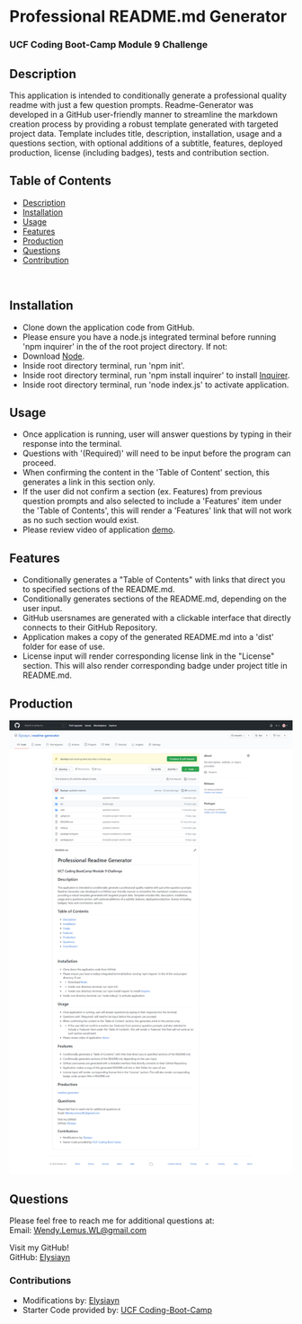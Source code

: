 # Professional README.md Generator

### UCF Coding Boot-Camp Module 9 Challenge

## Description

This application is intended to conditionally generate a professional quality readme with just a few question prompts. Readme-Generator was developed in a GitHub user-friendly manner to streamline the markdown creation process by providing a robust template generated with targeted project data. Template includes title, description, installation, usage and a questions section, with optional additions of a subtitle, features, deployed production, license (including badges), tests and contribution section.

## Table of Contents

- [Description](#Description)
- [Installation](#Installation)
- [Usage](#Usage)
- [Features](#Features)
- [Production](#Production)
- [Questions](#Questions)
- [Contribution](#Contribution)

<br>

## Installation

- Clone down the application code from GitHub.
- Please ensure you have a node.js integrated terminal before running 'npm inquirer' in the of the root project directory. If not:
- Download [Node](https://nodejs.org/en/).
- Inside root directory terminal, run 'npm init'.
- Inside root directory terminal, run 'npm install inquirer' to install [Inquirer](https://www.npmjs.com/package/inquirer#installation).
- Inside root directory terminal, run 'node index.js' to activate application.

## Usage

- Once application is running, user will answer questions by typing in their response into the terminal.
- Questions with '(Required)' will need to be input before the program can proceed.
- When confirming the content in the 'Table of Content' section, this generates a link in this section only.
- If the user did not confirm a section (ex. Features) from previous question prompts and also selected to include a 'Features' item under the 'Table of Contents', this will render a 'Features' link that will not work as no such section would exist.
- Please review video of application [demo](https://youtu.be/jZtH6FnvjPU).

## Features

- Conditionally generates a "Table of Contents" with links that direct you to specified sections of the README.md.
- Conditionally generates sections of the README.md, depending on the user input.
- GitHub usersnames are generated with a clickable interface that directly connects to their GitHub Repository.
- Application makes a copy of the generated README.md into a 'dist' folder for ease of use.
- License input will render corresponding license link in the "License" section. This will also render corresponding badge under project title in README.md.

## Production

[![readme-generator](utils/images/screenshot.png)](https://github.com/Elysiayn/readme-generator)

## Questions

Please feel free to reach me for additional questions at:
<br>
Email: Wendy.Lemus.WL@gmail.com

Visit my GitHub!
<br>
GitHub: [Elysiayn](https://github.com/Elysiayn)

### Contributions

- Modifications by: [Elysiayn](https://github.com/Elysiayn)
- Starter Code provided by: [UCF Coding-Boot-Camp](https://github.com/coding-boot-camp)

